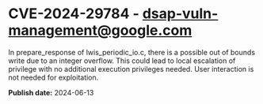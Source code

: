 # CVE-2024-29784 - dsap-vuln-management@google.com

In prepare_response of lwis_periodic_io.c, there is a possible out of bounds write due to an integer overflow. This could lead to local escalation of privilege with no additional execution privileges needed. User interaction is not needed for exploitation.

**Publish date:** 2024-06-13
